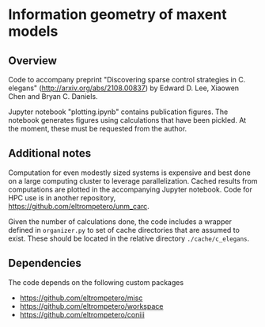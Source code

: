 # Information geometry of maxent models

## Overview
Code to accompany preprint "Discovering sparse control strategies in C. elegans" 
(<http://arxiv.org/abs/2108.00837>) by Edward D. Lee, Xiaowen Chen and Bryan C. Daniels.

Jupyter notebook "plotting.ipynb" contains publication figures. The notebook generates
figures using calculations that have been pickled. At the moment, these must be requested
from the author.

## Additional notes
Computation for even modestly sized systems is expensive and best done on a large
computing cluster to leverage parallelization. Cached results from computations are
plotted in the accompanying Jupyter notebook. Code for HPC use is in another repository,
https://github.com/eltrompetero/unm_carc.

Given the number of calculations done, the code includes a wrapper defined in
`organizer.py` to set of cache directories that are assumed to exist. These should be
located in the relative directory `./cache/c_elegans`.


## Dependencies
The code depends on the following custom packages
- https://github.com/eltrompetero/misc
- https://github.com/eltrompetero/workspace
- https://github.com/eltrompetero/coniii
